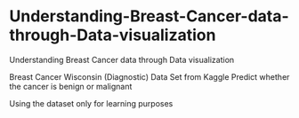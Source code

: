 # Understanding-Breast-Cancer-data-through-Data-visualization
Understanding Breast Cancer data through Data visualization


Breast Cancer Wisconsin (Diagnostic) Data Set from Kaggle 
Predict whether the cancer is benign or malignant

Using the dataset only for learning purposes
